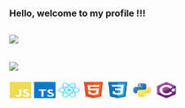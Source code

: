 ### Hello, welcome to my profile !!!

##

<picture>
<source 
  srcset="https://github-readme-stats.vercel.app/api?username=guilherme-albuquerque&show_icons=true&theme=tokyonight"
  media="(prefers-color-scheme: dark)"
/>
<source
  srcset="https://github-readme-stats.vercel.app/api?username=guilherme-albuquerque&show_icons=true"
  media="(prefers-color-scheme: light), (prefers-color-scheme: no-preference)"
/>
<img src="https://github-readme-stats.vercel.app/api?username=guilherme-albuquerque&show_icons=true" />
</picture>

<picture>
<source 
  srcset="https://github-readme-stats.vercel.app/api?username=guilherme-albuquerque&show_icons=true&theme=tokyonight"
  media="(prefers-color-scheme: dark)"
/>
<source
</picture>
  
##
  <picture>
<source 
  srcset="https://github-readme-stats.vercel.app/api?username=guilherme-albuquerque&show_icons=true&theme=tokyonight"
  media="(prefers-color-scheme: dark)"
/>
<source
  srcset="https://github-readme-stats.vercel.app/api?username=guilherme-albuquerque&show_icons=true"
  media="(prefers-color-scheme: light), (prefers-color-scheme: no-preference)"
/>
<img src="https://github-readme-stats.vercel.app/api?username=guilherme-albuquerque&show_icons=true" />
</picture>

<picture>
<source 
  srcset="https://github-readme-stats.vercel.app/api?username=guilherme-albuquerque&show_icons=true&theme=tokyonight"
  media="(prefers-color-scheme: dark)"
/>
<source
</picture>

<div style="display: inline_block"><br>
  <img align="center" alt="Rafa-Js" height="30" width="40" src="https://raw.githubusercontent.com/devicons/devicon/master/icons/javascript/javascript-plain.svg">
  <img align="center" alt="Rafa-Ts" height="30" width="40" src="https://raw.githubusercontent.com/devicons/devicon/master/icons/typescript/typescript-plain.svg">
  <img align="center" alt="Rafa-React" height="30" width="40" src="https://raw.githubusercontent.com/devicons/devicon/master/icons/react/react-original.svg">
  <img align="center" alt="Rafa-HTML" height="30" width="40" src="https://raw.githubusercontent.com/devicons/devicon/master/icons/html5/html5-original.svg">
  <img align="center" alt="Rafa-CSS" height="30" width="40" src="https://raw.githubusercontent.com/devicons/devicon/master/icons/css3/css3-original.svg">
  <img align="center" alt="Rafa-Python" height="30" width="40" src="https://raw.githubusercontent.com/devicons/devicon/master/icons/python/python-original.svg">
  <img align="center" alt="Rafa-Csharp" height="30" width="40" src="https://raw.githubusercontent.com/devicons/devicon/master/icons/csharp/csharp-original.svg">
</div>
  
